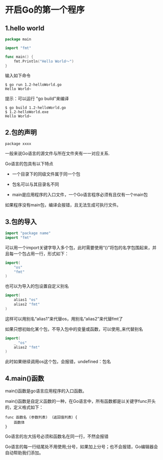 # 开启Go的第一个程序

## 1.hello world

```go
package main

import "fmt"

func main() {
	fmt.Println("Hello World～")
}
```


输入如下命令
```shell
$ go run 1.2-helloWorld.go
Hello World~
```


提示：可以运行 "go build"来编译
```shell
$ go build 1.2-helloWorld.go
$ 1.2-helloWorld.exe
Hello World~
```

## 2.包的声明

```
package xxxx
```

一般来说Go语言的源文件与所在文件夹有一一对应关系.

Go语言的包具有以下特点

- 一个目录下的同级文件属于同一个包 
  
- 包名可以与其目录名不同

- main是应用程序的入口文件，一个Go语言程序必须有且仅有一个main包

如果程序没有main包，编译会报错，且无法生成可执行文件。



## 3.包的导入

```go
import "package name"
import "fmt"
```

可以用一个import关键字导入多个包，此时需要使用“()”将包的名字包围起来，并且每一个包占用一行，形式如下：
```go
import(
    "os"
    "fmt"
)
```

也可以为导入的包设置自定义别名

```go
import(
    alias1 "os"
    alias2 "fmt"
)
```

这样可以用别名“alias1”来代替os，用别名“alias2”来代替fmt了

如果只想初始化某个包，不导入包中的变量或函数，可以使用_来代替别名

```go
import(
    _ "os"
    alias2 "fmt"
)
```


此时如果继续调用os这个包，会报错，undefined：包名


## 4.main()函数

main()函数是go语言应用程序的入口函数。

main()函数是自定义函数的一种，在Go语言中，所有函数都是以关键字func开头的，定义格式如下：


``` 
func 函数名 (参数列表) （返回值列表）{
    函数体
}
```


Go语言的左大括号必须和函数名在同一行，不然会报错

Go语言的每一行结尾处不用使用;分号，如果加上分号；也不会报错，Go编辑器会自动帮助我们添加。